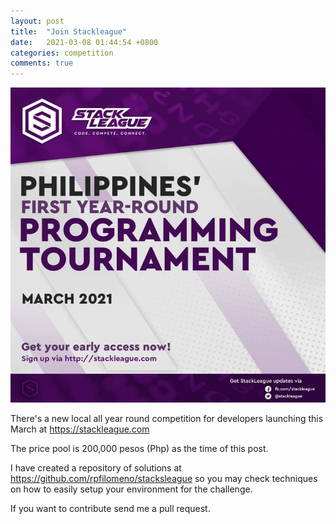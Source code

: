 ```yaml
---
layout: post
title:  "Join Stackleague"
date:   2021-03-08 01:44:54 +0800
categories: competition
comments: true
---
```


![Stackleague](/images/stackleague.jpg)

There's a new local all year round competition for developers launching this March at https://stackleague.com

The price pool is 200,000 pesos (Php) as the time of this post.

I have created a repository of solutions at https://github.com/rpfilomeno/stacksleague so you may check techniques on how to easily setup your environment for the challenge.

If you want to contribute send me a pull request.